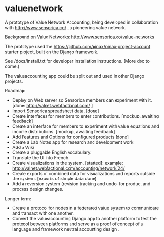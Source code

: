 valuenetwork
=====================

A prototype of Value Network Accounting, being developed in collaboration with http://www.sensorica.co/ , a pioneering value network.

Background on Value Networks: http://www.sensorica.co/value-networks

The prototype used the https://github.com/pinax/pinax-project-account starter project, built on the Django framework.

See /docs/install.txt for developer installation instructions. (More doc to come.)

The valueaccounting app could be split out and used in other Django projects.

Roadmap:

* Deploy on Web server so Sensorica members can experiment with it. 
[done: http://valnet.webfactional.com/ ]
* Import Sensorica spreadsheet data. [done]
* Create interfaces for members to enter contributions. [mockup, awaiting feedback]
* Create an interface for members to experiment with value equations and income distributions. [mockup, awaiting feedback]
* Add Features and Options for configured products [done]
* Create a Lab Notes app for research and development work
* Add a Wiki
* Create a pluggable English vocabulary.
* Translate the UI into French.
* Create visualizations in the system. [started]:
   example: http://valnet.webfactional.com/accounting/network/24/
* Create exports of combined data for visualizations and reports outside the system.
    [exports of simple data done]
* Add a reversion system (revision tracking and undo) for product and process design changes.

Longer term:
* Create a protocol for nodes in a federated value system to communicate and transact with one another.
* Convert the valueaccounting Django app to another platform to test the protocol between platforms and serve as a proof of concept of a language and framework neutral accounting design..

